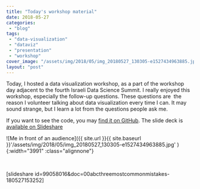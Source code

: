 ```yaml
---
title: "Today's workshop material"
date: 2018-05-27
categories: 
 - "blog"
tags: 
 - "data-visualization"
 - "dataviz"
 - "presentation"
 - "workshop"
cover_image: "/assets/img/2018/05/img_20180527_130305-e1527434963885.jpg"
layout: "post"
---
```


Today, I hosted a data visualization workshop, as a part of the workshop day adjacent to the fourth Israeli Data Science Summit. I really enjoyed this workshop, especially the follow-up questions. These questions are  the reason I volunteer talking about data visualization every time I can. It may sound strange, but I learn a lot from the questions people ask me.

If you want to see the code, you may [find it on GitHub](https://github.com/bgbg/datascience_dataviz_workshop). The slide deck is [available on Slideshare](https://www.slideshare.net/borisgorelik/three-most-common-mistakes-in-data-visualization)

![Me in front of an audience]({{ site.url }}{{ site.baseurl }}'/assets/img/2018/05/img_20180527_130305-e1527434963885.jpg' ){:width="3991" :class="alignnone"}

 

[slideshare id=99058016&doc=00abcthreemostcommonmistakes-180527153252]

 

